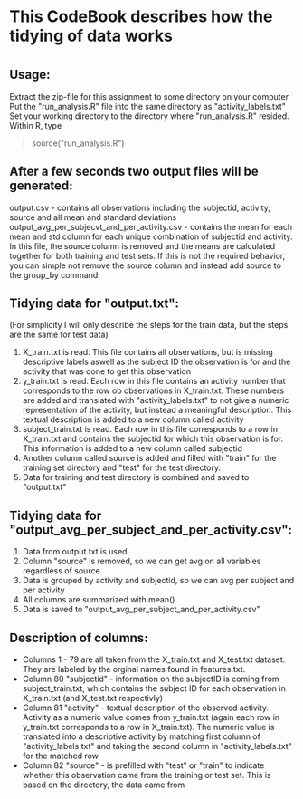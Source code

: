 #
# This CodeBook describes how the tidying of data works
#

Usage:
------
Extract the zip-file for this assignment to some directory on your computer.
Put the "run_analysis.R" file into the same directory as "activity_labels.txt"
Set your working directory to the directory where "run_analysis.R" resided.
Within R, type
> source("run_analysis.R")

After a few seconds two output files will be generated:
-------------------------------------------------------
output.csv - contains all observations including the subjectid, activity, source and all mean and standard deviations
output_avg_per_subjecvt_and_per_activity.csv - contains the mean for each mean and std column for each unique
                                               combination of subjectid and activity. In this file, the source column
                                               is removed and the means are calculated together for both training and
                                               test sets. If this is not the required behavior, you can simple not
                                               remove the source column and instead add source to the group_by command

Tidying data for "output.txt":
------------------------------
(For simplicity I will only describe the steps for the train data, but the steps are the same for test data)

1. X_train.txt is read. This file contains all observations, but is missing descriptive labels aswell as
     the subject ID the observation is for and the activity that was done to get this observation
1. y_train.txt is read. Each row in this file contains an activity number that corresponds to the row ob
     observations in X_train.txt. These numbers are added and translated with "activity_labels.txt" to not
     give a numeric representation of the activity, but instead a meaningful description.
     This textual description is added to a new column called activity
1. subject_train.txt is read. Each row in this file corresponds to a row in X_train.txt and contains the
     subjectid for which this observation is for. This information is added to a new column called subjectid
1. Another column called source is added and filled with "train" for the training set directory and "test" for
     the test directory.
1. Data for training and test directory is combined and saved to "output.txt"

Tidying data for "output_avg_per_subject_and_per_activity.csv":
---------------------------------------------------------------
1. Data from output.txt is used
1. Column "source" is removed, so we can get avg on all variables regardless of source
1. Data is grouped by activity and subjectid, so we can avg per subject and per activity
1. All columns are summarized with mean()
1. Data is saved to "output_avg_per_subject_and_per_activity.csv"

Description of columns:
-----------------------
* Columns 1 - 79 are all taken from the X_train.txt and X_test.txt dataset. They are labeled by the orginal names
               found in features.txt.
* Column 80 "subjectid" - information on the subjectID is coming from subject_train.txt, which contains the subject
                        ID for each observation in X_train.txt (and X_test.txt respectivly)
* Column 81 "activity" - textual description of the observed activity. Activity as a numeric value comes from y_train.txt
                       (again each row in y_train.txt corresponds to a row in X_train.txt). The numeric value is
                       translated into a descriptive activity by matching first column of "activity_labels.txt" and taking
                       the second column in "activity_labels.txt" for the matched row
* Column 82 "source" - is prefilled with "test" or "train" to indicate whether this observation came from the training
                     or test set. This is based on the directory, the data came from


